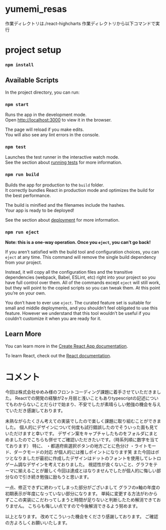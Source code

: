 # yumemi_resas
作業ディレクトリは./react-highcharts
作業ディレクトリから以下コマンドで実行

# project setup
### `npm install`

## Available Scripts

In the project directory, you can run:

### `npm start`

Runs the app in the development mode.\
Open [http://localhost:3000](http://localhost:3000) to view it in the browser.

The page will reload if you make edits.\
You will also see any lint errors in the console.

### `npm test`

Launches the test runner in the interactive watch mode.\
See the section about [running tests](https://facebook.github.io/create-react-app/docs/running-tests) for more information.

### `npm run build`

Builds the app for production to the `build` folder.\
It correctly bundles React in production mode and optimizes the build for the best performance.

The build is minified and the filenames include the hashes.\
Your app is ready to be deployed!

See the section about [deployment](https://facebook.github.io/create-react-app/docs/deployment) for more information.

### `npm run eject`

**Note: this is a one-way operation. Once you `eject`, you can’t go back!**

If you aren’t satisfied with the build tool and configuration choices, you can `eject` at any time. This command will remove the single build dependency from your project.

Instead, it will copy all the configuration files and the transitive dependencies (webpack, Babel, ESLint, etc) right into your project so you have full control over them. All of the commands except `eject` will still work, but they will point to the copied scripts so you can tweak them. At this point you’re on your own.

You don’t have to ever use `eject`. The curated feature set is suitable for small and middle deployments, and you shouldn’t feel obligated to use this feature. However we understand that this tool wouldn’t be useful if you couldn’t customize it when you are ready for it.

## Learn More

You can learn more in the [Create React App documentation](https://facebook.github.io/create-react-app/docs/getting-started).

To learn React, check out the [React documentation](https://reactjs.org/).


# コメント
今回は株式会社ゆめみ様のフロントコーディング課題に着手させていただきました。
Reactでの開発の経験が2ヶ月弱と浅いこともありtypescriptの記述についてもわからないことだらけで始まり、不安でしたが素晴らしい勉強の機会を与えていただき感謝しております。

未熟ながらたくさん考えての実装でしたので楽しく課題に取り組むことができました。
個人的にデザインについて何度も試行錯誤したのでそういった面も見ていただけますと幸いです。
デザイン案をキャプチャしたものをフォルダにまとめましたのでこちらも併せてご確認いただきたいです。（時系列順に数字を当てております）
特に、
・都道府県選択ボタンの地方ごとに色分け
・ライトモード、ダークモードの対応
が個人的には推しポイントになります笑
また今回はボツとなりましたが最初に作成したデザインはドットのフォントを使用してレトロゲーム調なデザインを考えておりました。
視認性が良くないこと、グラフをテーマに揃えることが厳しく今回は達成とはなりませんでしたが個人的に悔しい部分なので引き続き勉強に励もうと思います。

一点、修正できずに終わってしまった部分がございまして
グラフのx軸の年度の初期表示が年度になっていない部分になります。
単純に変更する方法がわからずここの実装にこだわってしまうと時間が足りないと判断したため解消できておりません。
こちらも悔しい点ですので今後解消できるよう努めます。

以上となります。
改めてこういった機会をくださり感謝しております。
ご確認の方よろしくお願いいたします。